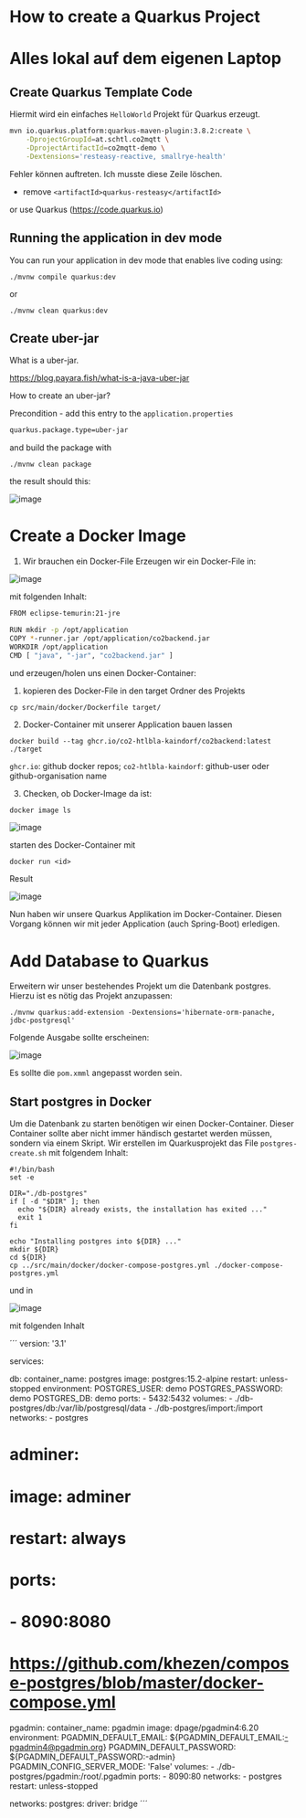 # How to create a Quarkus Project 

# Alles lokal auf dem eigenen Laptop

## Create Quarkus Template Code

Hiermit wird ein einfaches `HelloWorld` Projekt für Quarkus erzeugt.

```bash
mvn io.quarkus.platform:quarkus-maven-plugin:3.8.2:create \
    -DprojectGroupId=at.schtl.co2mqtt \
    -DprojectArtifactId=co2mqtt-demo \
    -Dextensions='resteasy-reactive, smallrye-health'
```

Fehler können auftreten. Ich musste diese Zeile löschen.

* remove `<artifactId>quarkus-resteasy</artifactId>`

or use Quarkus (https://code.quarkus.io)

## Running the application in dev mode

You can run your application in dev mode that enables live coding using:
```shell script
./mvnw compile quarkus:dev
```
or 

```shell script
./mvnw clean quarkus:dev
```

## Create uber-jar

What is a uber-jar. 

https://blog.payara.fish/what-is-a-java-uber-jar

How to create an uber-jar?

Precondition - add this entry to the `application.properties`
```bash
quarkus.package.type=uber-jar
```

and build the package with

```
./mvnw clean package
```
the result should this:

![image](https://github.com/CO2-HTBLA-Kaindorf/utils/assets/16894982/62bc2652-da70-4538-9781-b70f1f0828bd)

# Create a Docker Image

1. Wir brauchen ein Docker-File
Erzeugen wir ein Docker-File in:

![image](https://github.com/CO2-HTBLA-Kaindorf/utils/assets/16894982/e1974ac0-a08a-4add-ba3e-443fc899dd88)

mit folgenden Inhalt:
```bash
FROM eclipse-temurin:21-jre

RUN mkdir -p /opt/application
COPY *-runner.jar /opt/application/co2backend.jar
WORKDIR /opt/application
CMD [ "java", "-jar", "co2backend.jar" ]
```
und erzeugen/holen uns einen Docker-Container:

1. kopieren des Docker-File in den target Ordner des Projekts

```
cp src/main/docker/Dockerfile target/
```

2. Docker-Container mit unserer Application bauen lassen
 
```
docker build --tag ghcr.io/co2-htlbla-kaindorf/co2backend:latest ./target
```

`ghcr.io`: github docker repos; `co2-htlbla-kaindorf`: github-user oder github-organisation name

3. Checken, ob Docker-Image da ist:

```bash
docker image ls 
```
![image](https://github.com/CO2-HTBLA-Kaindorf/utils/assets/16894982/3c8ba5d7-3478-409e-a908-0f830ace5e00)

starten des Docker-Container mit
```
docker run <id>
```

Result

![image](https://github.com/CO2-HTBLA-Kaindorf/docs/assets/16894982/418db90d-3f57-4f99-a99a-7b03f195720f)

Nun haben wir unsere Quarkus Applikation im Docker-Container. Diesen Vorgang können wir mit jeder Application (auch Spring-Boot) erledigen.


# Add Database to Quarkus

Erweitern wir unser bestehendes Projekt um die Datenbank postgres. Hierzu ist es nötig das Projekt anzupassen:

```
./mvnw quarkus:add-extension -Dextensions='hibernate-orm-panache, jdbc-postgresql'
```

Folgende Ausgabe sollte erscheinen:

![image](https://github.com/CO2-HTBLA-Kaindorf/docs/assets/16894982/d141c4bb-3e07-4c12-9742-668ec5ef9958)

Es sollte die `pom.xmml` angepasst worden sein.

## Start postgres in Docker

Um die Datenbank zu starten benötigen wir einen Docker-Container. Dieser Container sollte aber nicht immer händisch gestartet werden müssen, sondern via einem Skript.
Wir erstellen im Quarkusprojekt das File `postgres-create.sh` mit folgendem Inhalt:

```
#!/bin/bash
set -e

DIR="./db-postgres"
if [ -d "$DIR" ]; then
  echo "${DIR} already exists, the installation has exited ..."
  exit 1
fi

echo "Installing postgres into ${DIR} ..."
mkdir ${DIR}
cd ${DIR}
cp ../src/main/docker/docker-compose-postgres.yml ./docker-compose-postgres.yml
```

und in 

![image](https://github.com/CO2-HTBLA-Kaindorf/docs/assets/16894982/9d8f867d-37a0-47ce-8f89-33e0b54bbd9f)

mit folgenden Inhalt

´´´
version: '3.1'

services:

  db:
    container_name: postgres
    image: postgres:15.2-alpine
    restart: unless-stopped
    environment:
      POSTGRES_USER: demo
      POSTGRES_PASSWORD: demo
      POSTGRES_DB: demo
    ports:
      - 5432:5432
    volumes:
      - ./db-postgres/db:/var/lib/postgresql/data
      - ./db-postgres/import:/import
    networks:
      - postgres

#  adminer:
#    image: adminer
#    restart: always
#    ports:
#      - 8090:8080

# https://github.com/khezen/compose-postgres/blob/master/docker-compose.yml
  pgadmin:
    container_name: pgadmin
    image: dpage/pgadmin4:6.20
    environment:
      PGADMIN_DEFAULT_EMAIL: ${PGADMIN_DEFAULT_EMAIL:-pgadmin4@pgadmin.org}
      PGADMIN_DEFAULT_PASSWORD: ${PGADMIN_DEFAULT_PASSWORD:-admin}
      PGADMIN_CONFIG_SERVER_MODE: 'False'
    volumes:
      - ./db-postgres/pgadmin:/root/.pgadmin
    ports:
      - 8090:80
    networks:
      - postgres
    restart: unless-stopped

networks:
  postgres:
    driver: bridge
´´´







